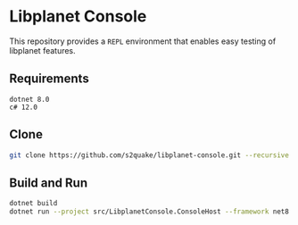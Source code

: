 # Libplanet Console

This repository provides a `REPL` environment that enables easy testing of libplanet features.

## Requirements

```plain
dotnet 8.0
c# 12.0
```

## Clone

```sh
git clone https://github.com/s2quake/libplanet-console.git --recursive
```

## Build and Run

```sh
dotnet build
dotnet run --project src/LibplanetConsole.ConsoleHost --framework net8.0
```
